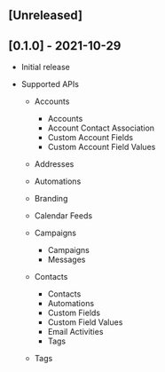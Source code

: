 ## [Unreleased]

## [0.1.0] - 2021-10-29

- Initial release

- Supported APIs

  - Accounts
    - Accounts
    - Account Contact Association
    - Custom Account Fields
    - Custom Account Field Values

  - Addresses

  - Automations

  - Branding

  - Calendar Feeds

  - Campaigns
    - Campaigns
    - Messages

  - Contacts
    - Contacts
    - Automations
    - Custom Fields
    - Custom Field Values
    - Email Activities
    - Tags

  - Tags
